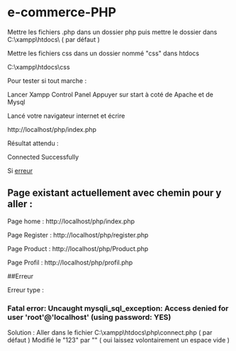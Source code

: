 # e-commerce-PHP


Mettre les fichiers .php dans un dossier php 
puis mettre le dossier dans
C:\xampp\htdocs\ ( par défaut )


Mettre les fichiers css dans un dossier nommé "css" dans htdocs 

C:\xampp\htdocs\css



Pour tester si tout marche :

Lancer Xampp Control Panel 
Appuyer sur start à coté de Apache et de Mysql

Lancé votre navigateur internet et écrire

http://localhost/php/index.php

Résultat attendu : 

Connected Successfully 

Si 
[erreur](#Erreur)


## Page existant actuellement avec chemin pour y aller : 

Page home  : http://localhost/php/index.php

Page Register : http://localhost/php/register.php

Page Product : http://localhost/php/Product.php

Page Profil : http://localhost/php/profil.php





















##Erreur 

Erreur type : 

### Fatal error: Uncaught mysqli_sql_exception: Access denied for user 'root'@'localhost' (using password: YES) 
Solution : Aller dans le fichier C:\xampp\htdocs\php\connect.php ( par défaut ) 
Modifié le "123" par "" 
( oui laissez volontairement un espace vide )

